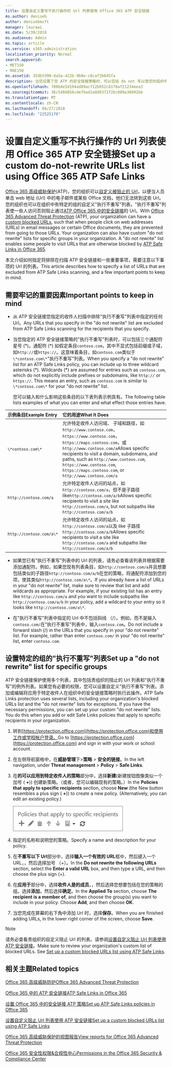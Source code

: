 ```yaml
---
title: 设置自定义重写不执行操作的 Url 列表使用 Office 365 ATP 安全链接
ms.author: deniseb
author: denisebmsft
manager: laurawi
ms.date: 5/30/2018
ms.audience: Admin
ms.topic: article
ms.service: o365-administration
localization_priority: Normal
search.appverid:
- MET150
- MOE150
ms.assetid: 35dbfd99-da5a-422b-9b0e-c6caf3b645fa
description: 当您设置了您 ATP 的安全链接策略时，可以包括 do not 写以使您的组织中的某些用户访问列表中包括的网站的 Url 的列表。
ms.openlocfilehash: 780b4e5d194ad89acf12b052c81f8af21234eea3
ms.sourcegitcommit: 36c5466056cdef6ad2a8d9372f2bc009a30892bb
ms.translationtype: MT
ms.contentlocale: zh-CN
ms.lasthandoff: 08/27/2018
ms.locfileid: "22525170"
---
```

# <a name="set-up-a-custom-do-not-rewrite-urls-list-using-office-365-atp-safe-links"></a><span data-ttu-id="7d558-103">设置自定义重写不执行操作的 Url 列表使用 Office 365 ATP 安全链接</span><span class="sxs-lookup"><span data-stu-id="7d558-103">Set up a custom do-not-rewrite URLs list using Office 365 ATP Safe Links</span></span>

<span data-ttu-id="7d558-p101">[Office 365 高级威胁保护](office-365-atp.md)(ATP)，您的组织可以[自定义被阻止的 Url](set-up-a-custom-blocked-urls-list-wtih-atp.md)，以便当人员单击 web 地址 (Url) 中的电子邮件或某些 Office 文档，他们无法转到这些 Url。您的组织也可以在组织中有特定的组的自定义"执行不重写"列表。"执行不重写"列表使一些人访问否则阻止通过[ATP Office 365 中的安全链接](atp-safe-links.md)的 Url。</span><span class="sxs-lookup"><span data-stu-id="7d558-p101">With [Office 365 Advanced Threat Protection](office-365-atp.md) (ATP), your organization can have a [custom blocked URLs](set-up-a-custom-blocked-urls-list-wtih-atp.md), such that when people click on web addresses (URLs) in email messages or certain Office documents, they are prevented from going to those URLs. Your organization can also have custom "do not rewrite" lists for specific groups in your organization. A "do not rewrite" list enables some people to visit URLs that are otherwise blocked by [ATP Safe Links in Office 365](atp-safe-links.md).</span></span> 
  
<span data-ttu-id="7d558-107">本文介绍如何指定将排除在扫描 ATP 安全链接和一些重要事项，需要注意以下事项的 Url 的列表。</span><span class="sxs-lookup"><span data-stu-id="7d558-107">This article describes how to specify a list of URLs that are excluded from ATP Safe Links scanning, and a few important points to keep in mind.</span></span>
    
## <a name="important-points-to-keep-in-mind"></a><span data-ttu-id="7d558-108">需要牢记的重要因素</span><span class="sxs-lookup"><span data-stu-id="7d558-108">Important points to keep in mind</span></span>

- <span data-ttu-id="7d558-109">从 ATP 安全链接您指定的收件人扫描中排除"执行不重写"列表中指定的任何 Url。</span><span class="sxs-lookup"><span data-stu-id="7d558-109">Any URLs that you specify in the "do not rewrite" list are excluded from ATP Safe Links scanning for the recipients that you specify.</span></span>
    
- <span data-ttu-id="7d558-p102">当您指定的 ATP 安全链接策略的"执行不重写"列表时，可以包括三个通配符星号 (\*)。通配符 (\*) 如假定条目`contoso.com`，其中不显式包括前缀或子域，如`http://`或`https://`。这意味着条目，如`contoso.com`类似于`\*contoso.com\*`"执行不重写"列表。</span><span class="sxs-lookup"><span data-stu-id="7d558-p102">When you specify a "do not rewrite" list for an ATP Safe Links policy, you can include up to three wildcard asterisks (\*). Wildcards (\*) are assumed for entries such as `contoso.com`, which do not explicitly include prefixes or subdomains, like `http://` or `https://`. This means an entry, such as `contoso.com` is similar to `\*contoso.com\*` for your "do not rewrite" list.</span></span>
    
    <span data-ttu-id="7d558-113">您可以输入和什么影响这些条目的以下表列表示例具有。</span><span class="sxs-lookup"><span data-stu-id="7d558-113">The following table lists examples of what you can enter and what effect those entries have.</span></span>
    
|<span data-ttu-id="7d558-114">**示例条目**</span><span class="sxs-lookup"><span data-stu-id="7d558-114">**Example Entry**</span></span>|<span data-ttu-id="7d558-115">**它的用途**</span><span class="sxs-lookup"><span data-stu-id="7d558-115">**What It Does**</span></span>|
|:-----|:-----|
|`\*contoso.com\*`  <br/> |<span data-ttu-id="7d558-116">允许特定收件人访问域、 子域和路径，如`http://www.contoso.com`， `https://www.contoso.com`， `https://maps.contoso.com`，或`http://www.contoso.com/a`</span><span class="sxs-lookup"><span data-stu-id="7d558-116">Allows specific recipients to visit a domain, subdomains, and paths, such as `http://www.contoso.com`, `https://www.contoso.com`, `https://maps.contoso.com`, or `http://www.contoso.com/a`</span></span>  <br/> |
|`http://contoso.com/a`  <br/> |<span data-ttu-id="7d558-117">允许特定收件人访问的站点，如`http://contoso.com/a`，但不是子路径 like`http://contoso.com/a/b`</span><span class="sxs-lookup"><span data-stu-id="7d558-117">Allows specific recipients to visit a site like `http://contoso.com/a`, but not subpaths like `http://contoso.com/a/b`</span></span>  <br/> |
|`http://contoso.com/a\*`  <br/> |<span data-ttu-id="7d558-118">允许特定收件人访问的站点，如`http://contoso.com/a`以及 like 子路径`http://contoso.com/a/b`</span><span class="sxs-lookup"><span data-stu-id="7d558-118">Allows specific recipients to visit a site like `http://contoso.com/a` and subpaths like `http://contoso.com/a/b`</span></span>  <br/> |
   
- <span data-ttu-id="7d558-p103">如果您已有"执行不重写"列表中的 Url 的列表，请务必查看该列表并根据需要添加通配符。例如，如果您现有列表条目，如`http://contoso.com/a`并且想要包括类似的子路径`http://contoso.com/a/b`在您的策略，将通配符添加到您的项，使其类似`http://contoso.com/a\*`。</span><span class="sxs-lookup"><span data-stu-id="7d558-p103">If you already have a list of URLs in your "do not rewrite" list, make sure to review that list and add wildcards as appropriate. For example, if your existing list has an entry like `http://contoso.com/a` and you want to include subpaths like `http://contoso.com/a/b` in your policy, add a wildcard to your entry so it looks like `http://contoso.com/a\*`.</span></span>
    
- <span data-ttu-id="7d558-p104">在"执行不重写"列表中指定的 Url 中不包括斜线 （/）。例如，而不是输入`contoso.com/`在"执行不重写"列表中，输入`contoso.com`。</span><span class="sxs-lookup"><span data-stu-id="7d558-p104">Do not include a forward slash (/) in the URLs that you specify in your "do not rewrite" list. For example, rather than enter `contoso.com/` in your "do not rewrite" list, enter `contoso.com`.</span></span>
    
## <a name="set-up-a-do-not-rewrite-list-for-specific-groups"></a><span data-ttu-id="7d558-123">设置特定的组的"执行不重写"列表</span><span class="sxs-lookup"><span data-stu-id="7d558-123">Set up a "do not rewrite" list for specific groups</span></span>

<span data-ttu-id="7d558-p105">ATP 安全链接保护使用多个列表，其中包括贵组织的阻止的 Url 列表和"执行不重写"的例外列表。如果您有必要的权限，您可以设置自定义"执行不重写"列表。添加或编辑将应用于特定收件人在组织中的安全链接策略时执行此操作。</span><span class="sxs-lookup"><span data-stu-id="7d558-p105">ATP Safe Links protection uses several lists, including your organization's blocked URLs list and the "do not rewrite" lists for exceptions. If you have the necessary permissions, you can set up your custom "do not rewrite" lists. You do this when you add or edit Safe Links policies that apply to specific recipients in your organization.</span></span> 
  
1. <span data-ttu-id="7d558-127">转到[https://protection.office.com](https://protection.office.com)和使用工作或学校帐户登录。</span><span class="sxs-lookup"><span data-stu-id="7d558-127">Go to [https://protection.office.com](https://protection.office.com) and sign in with your work or school account.</span></span> 
    
2. <span data-ttu-id="7d558-128">在左侧导航窗格中，在**威胁管理**下\>**策略** \> **安全的链接**。</span><span class="sxs-lookup"><span data-stu-id="7d558-128">In the left navigation, under **Threat management** \> **Policy** \> **Safe Links**.</span></span>
    
3. <span data-ttu-id="7d558-p106">在**的可以应用到特定收件人的策略**部分中，选择**新建**(新建按钮图像类似一个加号 ( **+**)) 创建新策略。（或者，您可以编辑现有的策略。）</span><span class="sxs-lookup"><span data-stu-id="7d558-p106">In the **Policies that apply to specific recipients** section, choose **New** (the New button resembles a plus sign ( **+**)) to create a new policy. (Alternatively, you can edit an existing policy.)</span></span>
    
    ![选择新建以添加特定的电子邮件收件人的安全链接策略](media/01073f42-3cec-4ddb-8c10-4d33ec434676.png)
  
4. <span data-ttu-id="7d558-132">指定的名称和说明您的策略。</span><span class="sxs-lookup"><span data-stu-id="7d558-132">Specify a name and description for your policy.</span></span>
    
5. <span data-ttu-id="7d558-133">在**不重写以下 Url**部分中，选择**输入一个有效的 URL**框中，然后键入一个 URL，，然后选择加号 （+）。</span><span class="sxs-lookup"><span data-stu-id="7d558-133">In the **Do not rewrite the following URLs** section, select the **Enter a valid URL** box, and then type a URL, and then choose the plus sign (+).</span></span> 
    
6. <span data-ttu-id="7d558-p107">在**应用于**部分中，选择**收件人是的成员**，，然后选择您想要包括在您的策略的组。选择**添加**，然后选择**确定**。</span><span class="sxs-lookup"><span data-stu-id="7d558-p107">In the **Applied To** section, choose **The recipient is a member of**, and then choose the group(s) you want to include in your policy. Choose **Add**, and then choose **OK**.</span></span>
    
7. <span data-ttu-id="7d558-136">当您完成在屏幕的右下角中添加 Url 时，选择**保存**。</span><span class="sxs-lookup"><span data-stu-id="7d558-136">When you are finished adding URLs, in the lower right corner of the screen, choose **Save**.</span></span>
    
> [!NOTE]
> <span data-ttu-id="7d558-p108">请务必查看贵组织的自定义阻止 Url 的列表。请参阅[设置自定义阻止 Url 列表使用 ATP 安全链接](set-up-a-custom-blocked-urls-list-wtih-atp.md)。</span><span class="sxs-lookup"><span data-stu-id="7d558-p108">Make sure to review your organization's custom list of blocked URLs. See [Set up a custom blocked URLs list using ATP Safe Links](set-up-a-custom-blocked-urls-list-wtih-atp.md).</span></span> 
  
## <a name="related-topics"></a><span data-ttu-id="7d558-139">相关主题</span><span class="sxs-lookup"><span data-stu-id="7d558-139">Related topics</span></span>

[<span data-ttu-id="7d558-140">Office 365 高级威胁防护</span><span class="sxs-lookup"><span data-stu-id="7d558-140">Office 365 Advanced Threat Protection</span></span>](office-365-atp.md)
  
[<span data-ttu-id="7d558-141">Office 365 中的 ATP 安全链接</span><span class="sxs-lookup"><span data-stu-id="7d558-141">ATP Safe Links in Office 365</span></span>](atp-safe-links.md)
  
[<span data-ttu-id="7d558-142">设置 Office 365 中的安全链接 ATP 策略</span><span class="sxs-lookup"><span data-stu-id="7d558-142">Set up ATP Safe Links policies in Office 365</span></span>](set-up-atp-safe-links-policies.md)
  
[<span data-ttu-id="7d558-143">设置自定义阻止 Url 列表使用 ATP 安全链接</span><span class="sxs-lookup"><span data-stu-id="7d558-143">Set up a custom blocked URLs list using ATP Safe Links</span></span>](set-up-a-custom-blocked-urls-list-wtih-atp.md)

[<span data-ttu-id="7d558-144">Office 365 高级威胁保护的视图报告</span><span class="sxs-lookup"><span data-stu-id="7d558-144">View reports for Office 365 Advanced Threat Protection</span></span>](view-reports-for-atp.md)

[<span data-ttu-id="7d558-145">Office 365 安全性权限&amp;合规性中心</span><span class="sxs-lookup"><span data-stu-id="7d558-145">Permissions in the Office 365 Security &amp; Compliance Center</span></span>](permissions-in-the-security-and-compliance-center.md)
  

